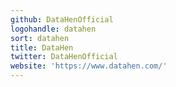 ```yaml
---
github: DataHenOfficial
logohandle: datahen
sort: datahen
title: DataHen
twitter: DataHenOfficial
website: 'https://www.datahen.com/'
---
```

